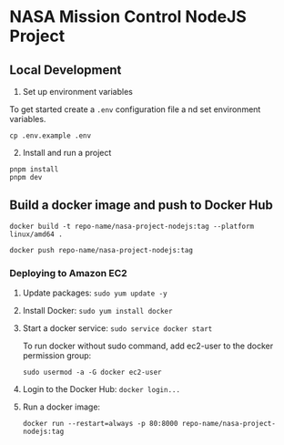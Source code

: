# NASA Mission Control NodeJS Project

## Local Development

1. Set up environment variables

To get started create a `.env` configuration file a nd set environment variables.

```
cp .env.example .env
```

2. Install and run a project

```
pnpm install
pnpm dev
```

## Build a docker image and push to Docker Hub

```
docker build -t repo-name/nasa-project-nodejs:tag --platform linux/amd64 .
```

```
docker push repo-name/nasa-project-nodejs:tag
```

### Deploying to Amazon EC2

1. Update packages: `sudo yum update -y`
2. Install Docker: `sudo yum install docker`
3. Start a docker service: `sudo service docker start`

   To run docker without sudo command, add ec2-user to the docker permission group:

   ```
   sudo usermod -a -G docker ec2-user
   ```

4. Login to the Docker Hub: `docker login...`
5. Run a docker image:

   ```
   docker run --restart=always -p 80:8000 repo-name/nasa-project-nodejs:tag
   ```
